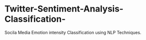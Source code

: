 # Twitter-Sentiment-Analysis-Classification-
 Socila Media Emotion intensity Classification using NLP Techniques. 
